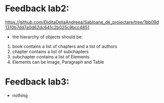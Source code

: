 # Feedback lab2:
https://github.com/DiditaDeliaAndreea/Sabloane_de_proiectare/tree/1bb09d1310b7dd7a0d62dc641c2b025c9bcc4851

- the hierarchy of objects should be:
1.  book contains a list of chapters and a list of authors
2.  chapter contains a list of subchapters
3.  subchapter contains a list of Elements
4.  Elements can be Image, Paragraph and Table

# Feedback lab3:
- nothing

